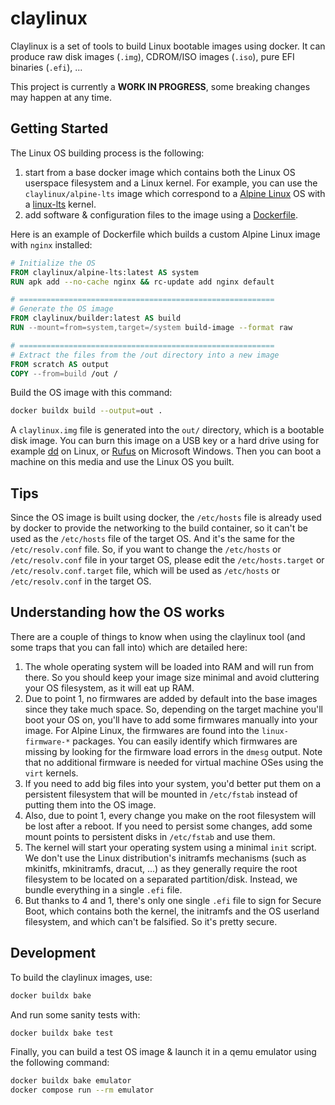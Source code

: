 # claylinux

Claylinux is a set of tools to build Linux bootable images using docker. It can produce raw disk images (`.img`),
CDROM/ISO images (`.iso`), pure EFI binaries (`.efi`), ...

This project is currently a **WORK IN PROGRESS**, some breaking changes may happen at any time.


## Getting Started

The Linux OS building process is the following:
1. start from a base docker image which contains both the Linux OS userspace filesystem and a Linux kernel. For example,
you can use the `claylinux/alpine-lts` image which correspond to a [Alpine Linux](https://www.alpinelinux.org/) OS with
a [linux-lts](https://pkgs.alpinelinux.org/package/edge/main/x86_64/linux-lts) kernel.
2. add software & configuration files to the image using a [Dockerfile](https://docs.docker.com/reference/dockerfile/).

Here is an example of Dockerfile which builds a custom Alpine Linux image with `nginx` installed:
```dockerfile
# Initialize the OS
FROM claylinux/alpine-lts:latest AS system
RUN apk add --no-cache nginx && rc-update add nginx default

# =========================================================
# Generate the OS image
FROM claylinux/builder:latest AS build
RUN --mount=from=system,target=/system build-image --format raw

# =========================================================
# Extract the files from the /out directory into a new image
FROM scratch AS output
COPY --from=build /out /
```

Build the OS image with this command:
```bash
docker buildx build --output=out .
```

A `claylinux.img` file is generated into the `out/`  directory, which is a bootable disk image. You can burn this image
on a USB key or a hard drive using for example [dd](https://www.man7.org/linux/man-pages/man1/dd.1.html) on Linux, or
[Rufus](https://rufus.ie/fr/) on Microsoft Windows. Then you can boot a machine on this media and use the Linux OS
you built.


## Tips

Since the OS image is built using docker, the `/etc/hosts` file is already used by docker to provide the networking to
the build container, so it can't be used as the `/etc/hosts` file of the target OS. And it's the same for the
`/etc/resolv.conf` file. So, if you want to change the `/etc/hosts` or `/etc/resolv.conf` file in your target OS,
please edit the `/etc/hosts.target` or `/etc/resolv.conf.target` file, which will be used as `/etc/hosts` or
`/etc/resolv.conf` in the target OS.


## Understanding how the OS works

There are a couple of things to know when using the claylinux tool (and some traps that you can fall into) which are
detailed here:
1. The whole operating system will be loaded into RAM and will run from there. So you should keep your image size
minimal and avoid cluttering your OS filesystem, as it will eat up RAM.
2. Due to point 1, no firmwares are added by default into the base images since they take much space. So, depending on
the target machine you'll boot your OS on, you'll have to add some firmwares manually into your image. For Alpine Linux,
the firmwares are found into the `linux-firmware-*` packages. You can easily identify which firmwares are missing by
looking for the firmware load errors in the `dmesg` output. Note that no additional firmware is needed for virtual
machine OSes using the `virt` kernels.
3. If you need to add big files into your system, you'd better put them on a persistent filesystem that will be
mounted in `/etc/fstab` instead of putting them into the OS image.
4. Also, due to point 1, every change you make on the root filesystem will be lost after a reboot. If you need to
persist some changes, add some mount points to persistent disks in `/etc/fstab` and use them.
5. The kernel will start your operating system using a minimal `init` script. We don't use the Linux distribution's
initramfs mechanisms (such as mkinitfs, mkinitramfs, dracut, ...) as they generally require the root filesystem to
be located on a separated partition/disk. Instead, we bundle everything in a single `.efi` file.
6. But thanks to 4 and 1, there's only one single `.efi` file to sign for Secure Boot, which contains both the kernel,
the initramfs and the OS userland filesystem, and which can't be falsified. So it's pretty secure.


## Development

To build the claylinux images, use:
```bash
docker buildx bake
```

And run some sanity tests with:
```bash
docker buildx bake test
```

Finally, you can build a test OS image & launch it in a qemu emulator using the following command:
```bash
docker buildx bake emulator
docker compose run --rm emulator
```
